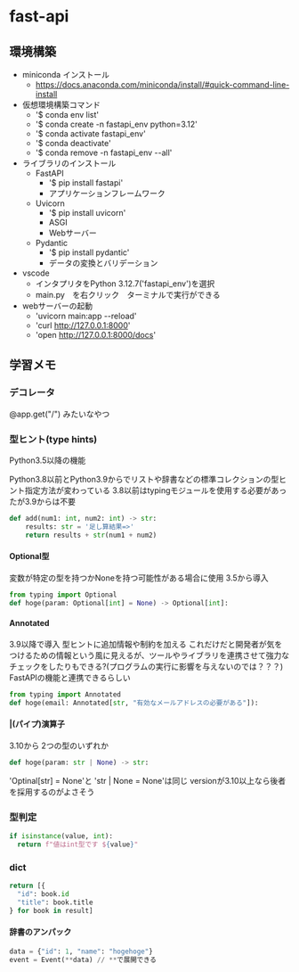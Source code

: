 # fast-api

## 環境構築
* miniconda インストール
  * https://docs.anaconda.com/miniconda/install/#quick-command-line-install
* 仮想環境構築コマンド
  * '$ conda env list'
  * '$ conda create -n fastapi_env python=3.12'
  * '$ conda activate fastapi_env'
  * '$ conda deactivate'
  * '$ conda remove  -n fastapi_env --all'
* ライブラリのインストール
  * FastAPI
    * '$ pip install fastapi'
    * アプリケーションフレームワーク
  * Uvicorn
    * '$ pip install uvicorn'
    * ASGI
    * Webサーバー 
  * Pydantic
    * '$ pip install pydantic'
    * データの変換とバリデーション
* vscode
  * インタプリタをPython 3.12.7('fastapi_env')を選択
  * main.py　を右クリック　ターミナルで実行ができる
* webサーバーの起動
  * 'uvicorn main:app --reload'
  * 'curl http://127.0.0.1:8000'
  * 'open http://127.0.0.1:8000/docs'

## 学習メモ
### デコレータ
@app.get("/") みたいなやつ

### 型ヒント(type hints)
Python3.5以降の機能

Python3.8以前とPython3.9からでリストや辞書などの標準コレクションの型ヒント指定方法が変わっている
3.8以前はtypingモジュールを使用する必要があったが3.9からは不要

```python
def add(num1: int, num2: int) -> str:
    results: str = '足し算結果=>'
    return results + str(num1 + num2) 
```

#### Optional型
変数が特定の型を持つかNoneを持つ可能性がある場合に使用
3.5から導入

```python
from typing import Optional
def hoge(param: Optional[int] = None) -> Optional[int]:
```

#### Annotated
3.9以降で導入
型ヒントに追加情報や制約を加える
これだけだと開発者が気をつけるための情報という風に見えるが、ツールやライブラリを連携させて強力なチェックをしたりもできる?(プログラムの実行に影響を与えないのでは？？？) FastAPIの機能と連携できるらしい

```python
from typing import Annotated
def hoge(email: Annotated[str, "有効なメールアドレスの必要がある"]):
```

#### |(パイプ)演算子
3.10から
2つの型のいずれか

```python
def hoge(param: str | None) -> str:
```

'Optinal[str] = None'と 'str | None = None'は同じ
versionが3.10以上なら後者を採用するのがよさそう

### 型判定
```python
if isinstance(value, int):
  return f"値はint型です ${value}"
```

### dict
```python
return [{
  "id": book.id
  "title": book.title
} for book in result]
```

#### 辞書のアンパック
```python
data = {"id": 1, "name": "hogehoge"}
event = Event(**data) // **で展開できる
```
